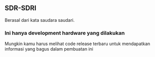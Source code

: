 ## SDR-SDRI

Berasal dari kata saudara saudari. 

### Ini hanya development hardware yang dilakukan

Mungkin kamu harus melihat code release terbaru untuk mendapatkan
informasi yang bagus dalam pembuatan ini
